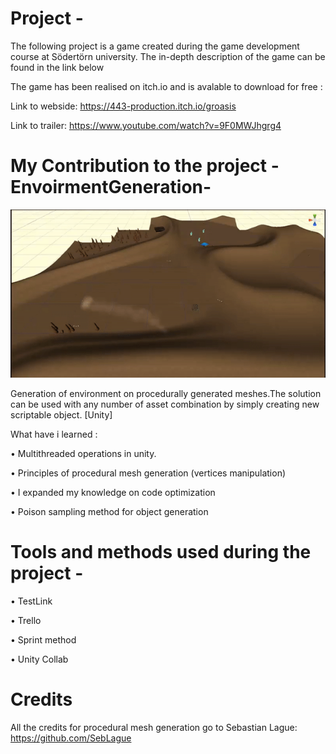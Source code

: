 # Project -
The following project is a game created during the game development course at Södertörn university. The in-depth description of the game can be found in the link below

The game has been realised on itch.io and is avalable to download for free :

Link to webside: https://443-production.itch.io/groasis 

Link to trailer: https://www.youtube.com/watch?v=9F0MWJhgrg4

# My Contribution to the project - EnvoirmentGeneration-

![](Gif_Game.gif)

Generation of environment on procedurally generated meshes.The solution can be used with any number of asset combination by simply 
creating new scriptable object. [Unity]

What have i learned :

• Multithreaded operations in unity.

• Principles of procedural mesh generation (vertices manipulation)

• I expanded my knowledge on code optimization

• Poison sampling method for object generation

# Tools and methods used during the project -

• TestLink 

• Trello 

• Sprint method 

• Unity Collab



# Credits

All the credits for procedural mesh generation go to Sebastian Lague:
https://github.com/SebLague

